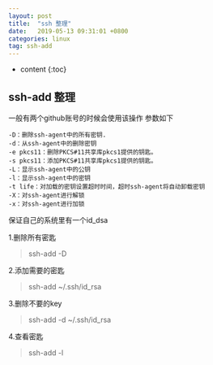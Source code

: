 ```yaml
---
layout: post
title:  "ssh 整理"
date:   2019-05-13 09:31:01 +0800
categories: linux
tag: ssh-add
---
```


* content
{:toc}


## ssh-add 整理
一般有两个github账号的时候会使用该操作
参数如下
```
-D：删除ssh-agent中的所有密钥.
-d：从ssh-agent中的删除密钥
-e pkcs11：删除PKCS#11共享库pkcs1提供的钥匙。
-s pkcs11：添加PKCS#11共享库pkcs1提供的钥匙。
-L：显示ssh-agent中的公钥
-l：显示ssh-agent中的密钥
-t life：对加载的密钥设置超时时间，超时ssh-agent将自动卸载密钥
-X：对ssh-agent进行解锁
-x：对ssh-agent进行加锁
```

保证自己的系统里有一个id_dsa

1.删除所有密匙
> ssh-add -D

2.添加需要的密匙
>ssh-add ~/.ssh/id_rsa

3.删除不要的key
> ssh-add -d ~/.ssh/id_rsa

4.查看密匙
> ssh-add -l

